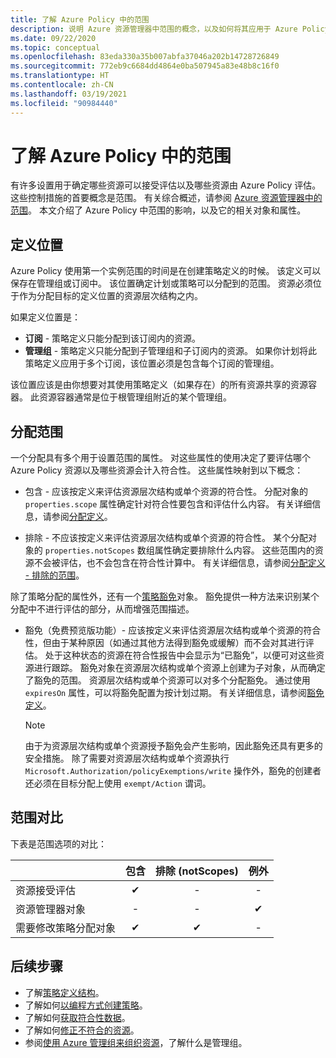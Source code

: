 ```yaml
---
title: 了解 Azure Policy 中的范围
description: 说明 Azure 资源管理器中范围的概念，以及如何将其应用于 Azure Policy，从而控制哪些资源由 Azure Policy 评估。
ms.date: 09/22/2020
ms.topic: conceptual
ms.openlocfilehash: 83eda330a35b007abfa37046a202b14728726849
ms.sourcegitcommit: 772eb9c6684dd4864e0ba507945a83e48b8c16f0
ms.translationtype: HT
ms.contentlocale: zh-CN
ms.lasthandoff: 03/19/2021
ms.locfileid: "90984440"
---
```

# <a name="understand-scope-in-azure-policy"></a>了解 Azure Policy 中的范围

有许多设置用于确定哪些资源可以接受评估以及哪些资源由 Azure Policy 评估。 这些控制措施的首要概念是范围。
有关综合概述，请参阅 [Azure 资源管理器中的范围](../../../azure-resource-manager/management/overview.md#understand-scope)。
本文介绍了 Azure Policy 中范围的影响，以及它的相关对象和属性。

## <a name="definition-location"></a>定义位置

Azure Policy 使用第一个实例范围的时间是在创建策略定义的时候。 该定义可以保存在管理组或订阅中。 该位置确定计划或策略可以分配到的范围。 资源必须位于作为分配目标的定义位置的资源层次结构之内。

如果定义位置是：

- **订阅** - 策略定义只能分配到该订阅内的资源。
- **管理组** - 策略定义只能分配到子管理组和子订阅内的资源。 如果你计划将此策略定义应用于多个订阅，该位置必须是包含每个订阅的管理组。

该位置应该是由你想要对其使用策略定义（如果存在）的所有资源共享的资源容器。 此资源容器通常是位于根管理组附近的某个管理组。

## <a name="assignment-scopes"></a>分配范围

一个分配具有多个用于设置范围的属性。 对这些属性的使用决定了要评估哪个 Azure Policy 资源以及哪些资源会计入符合性。 这些属性映射到以下概念：

- 包含 - 应该按定义来评估资源层次结构或单个资源的符合性。 分配对象的 `properties.scope` 属性确定针对符合性要包含和评估什么内容。 有关详细信息，请参阅[分配定义](./assignment-structure.md)。

- 排除 - 不应该按定义来评估资源层次结构或单个资源的符合性。 某个分配对象的 `properties.notScopes` 数组属性确定要排除什么内容。 这些范围内的资源不会被评估，也不会包含在符合性计算中。 有关详细信息，请参阅[分配定义 - 排除的范围](./assignment-structure.md#excluded-scopes)。

除了策略分配的属性外，还有一个[策略豁免](./exemption-structure.md)对象。 豁免提供一种方法来识别某个分配中不进行评估的部分，从而增强范围描述。

- 豁免（免费预览版功能）- 应该按定义来评估资源层次结构或单个资源的符合性，但由于某种原因（如通过其他方法得到豁免或缓解）而不会对其进行评估。 处于这种状态的资源在符合性报告中会显示为“已豁免”，以便可对这些资源进行跟踪。 豁免对象在资源层次结构或单个资源上创建为子对象，从而确定了豁免的范围。 资源层次结构或单个资源可以对多个分配豁免。 通过使用 `expiresOn` 属性，可以将豁免配置为按计划过期。 有关详细信息，请参阅[豁免定义](./exemption-structure.md)。

  > [!NOTE]
  > 由于为资源层次结构或单个资源授予豁免会产生影响，因此豁免还具有更多的安全措施。 除了需要对资源层次结构或单个资源执行 `Microsoft.Authorization/policyExemptions/write` 操作外，豁免的创建者还必须在目标分配上使用 `exempt/Action` 谓词。

## <a name="scope-comparison"></a>范围对比

下表是范围选项的对比：

| | 包含 | 排除 (notScopes) | 例外 |
|---|:---:|:---:|:---:|
|资源接受评估 | &#10004; | - | - |
|资源管理器对象 | - | - | &#10004; |
|需要修改策略分配对象 | &#10004; | &#10004; | - |

## <a name="next-steps"></a>后续步骤

- 了解[策略定义结构](./definition-structure.md)。
- 了解如何[以编程方式创建策略](../how-to/programmatically-create.md)。
- 了解如何[获取符合性数据](../how-to/get-compliance-data.md)。
- 了解如何[修正不符合的资源](../how-to/remediate-resources.md)。
- 参阅[使用 Azure 管理组来组织资源](../../management-groups/overview.md)，了解什么是管理组。